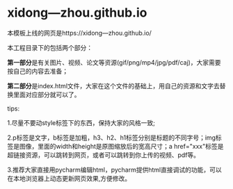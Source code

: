 # xidong—zhou.github.io
<p>本模板上线的网页是https://xidong—zhou.github.io/</p>
<p>本工程目录下的包括两个部分：</p>
<p><b>第一部分</b>是有关图片、视频、论文等资源(gif/png/mp4/jpg/pdf/caj)，大家需要按自己的内容去准备；</p>
<p><b>第二部分</b>是index.html文件，大家在这个文件的基础上，用自己的资源和文字去替换里面对应部分就可以了。</p>
<p>tips:</p>
<p>1.尽量不要动style标签下的东西，保持大家的风格一致;</p>
<p>2.p标签是文字，b标签是加粗，h3、h2、h1标签分别是标题的不同字号；img标签是图像，里面的width和height是原图缩放后的宽高尺寸；a href="xxx"标签是超链接资源，可以跳转到网页，或者可以跳转到你上传的视频、pdf等。</p>
<p>3.推荐大家直接用pycharm编辑html，pycharm提供html直接调试的功能，可以在本地浏览器上动态更新网页效果,方便修改。</p>
